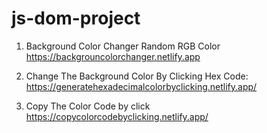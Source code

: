 # js-dom-project
 
1. Background Color Changer Random RGB Color https://backgrouncolorchanger.netlify.app


2. Change The Background Color By Clicking Hex Code: https://generatehexadecimalcolorbyclicking.netlify.app/

3. Copy The Color Code by click https://copycolorcodebyclicking.netlify.app/